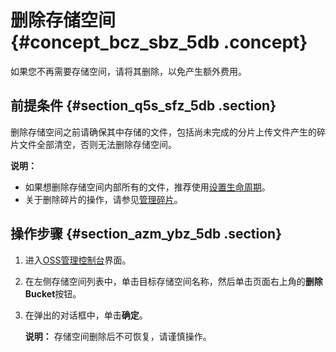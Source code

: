 # 删除存储空间 {#concept_bcz_sbz_5db .concept}

如果您不再需要存储空间，请将其删除，以免产生额外费用。

## 前提条件 {#section_q5s_sfz_5db .section}

删除存储空间之前请确保其中存储的文件，包括尚未完成的分片上传文件产生的碎片文件全部清空，否则无法删除存储空间。

**说明：** 

-   如果想删除存储空间内部所有的文件，推荐使用[设置生命周期](cn.zh-CN/控制台用户指南/管理存储空间/设置生命周期.md#)。
-   关于删除碎片的操作，请参见[管理碎片](cn.zh-CN/控制台用户指南/管理碎片.md#)。

## 操作步骤 {#section_azm_ybz_5db .section}

1.  进入[OSS管理控制台](https://oss.console.aliyun.com/)界面。
2.  在左侧存储空间列表中，单击目标存储空间名称，然后单击页面右上角的**删除 Bucket**按钮。
3.  在弹出的对话框中，单击**确定**。

    **说明：** 存储空间删除后不可恢复，请谨慎操作。


